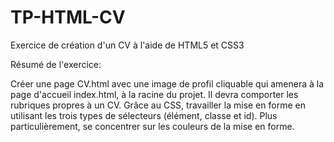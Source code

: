 # TP-HTML-CV

Exercice de création d'un CV à l'aide de HTML5 et CSS3

Résumé de l'exercice:

Créer une page CV.html avec une image de profil cliquable qui amenera à la page d'accueil index.html, à la racine du projet.
Il devra comporter les rubriques propres à un CV.
Grâce au CSS, travailler la mise en forme en utilisant les trois types de sélecteurs (élément, classe et id).
Plus particulièrement, se concentrer sur les couleurs de la mise en forme.
